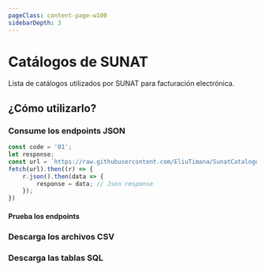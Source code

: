 ```yaml
---
pageClass: content-page-w100
sidebarDepth: 3
---
```


# Catálogos de SUNAT
Lista de catálogos utilizados por SUNAT para facturación electrónica.

## ¿Cómo utilizarlo?
### Consume los endpoints JSON
```javascript
const code = '01';
let response;
const url = `https://raw.githubusercontent.com/EliuTimana/SunatCatalogos/master/data/08/${code}.json`; 
fetch(url).then((r) => {
    r.json().then(data => {
        response = data; // Json response
    });
})
```

#### Prueba los endpoints
<data-fetcher type="json"></data-fetcher>

### Descarga los archivos CSV
<data-fetcher type="csv"></data-fetcher>

### Descarga las tablas SQL
<data-fetcher type="sql"></data-fetcher>
